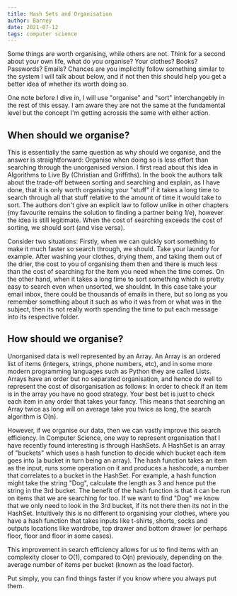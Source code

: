 ```yaml
---
title: Hash Sets and Organisation
author: Barney
date: 2021-07-12
tags: computer science
---
```


Some things are worth organising, while others are not. Think for a second about your own life, what do you organise? Your clothes? Books? Passwords? Emails? Chances are you implicitly follow something similar to the system I will talk about below, and if not then this should help you get a better idea of whether its worth doing so.

One note before I dive in, I will use "organise" and "sort" interchangebly in the rest of this essay. I am aware they are not the same at the fundamental level but the concept I'm getting acrossis the same with either action.

## When should we organise?

This is essentially the same question as why should we organise, and the answer is straightforward: Organise when doing so is less effort than searching through the unorganised version. I first read about this idea in Algorithms to Live By (Christian and Griffiths). In the book the authors talk about the trade-off between sorting and searching and explain, as I have done, that it is only worth organising your "stuff" if it takes a long time to search through all that stuff relative to the amount of time it would take to sort. The authors don't give an explicit law to follow unlike in other chapters (my favourite remains the solution to finding a partner being 1/e), however the idea is still legitimate. When the cost of searching exceeds the cost of sorting, we should sort (and vise versa).

Consider two situations: Firstly, when we can quickly sort something to make it much faster so search through, we should. Take your laundry for example. After washing your clothes, drying them, and taking them out of the drier, the cost to you of organising them then and there is much less than the cost of searching for the item you need when the time comes. On the other hand, when it takes a long time to sort something which is pretty easy to search even when unsorted, we shouldnt. In this case take your email inbox, there could be thousands of emails in there, but so long as you remember something about it such as who it was from or what was in the subject, then its not really worth spending the time to put each message into its respective folder.

## How should we organise?

Unorganised data is well represented by an Array. An Array is an ordered list of items (integers, strings, phone numbers, etc), and in some more modern programming languages such as Python they are called Lists. Arrays have an order but no separated organisation, and hence do well to represent the cost of disorganisation as follows: In order to check if an item is in the array you have no good strategy. Your best bet is just to check each item in any order that takes your fancy. This means that searching an Array twice as long will on average take you twice as long, the search algorithm is O(n).

However, if we organise our data, then we can vastly improve this search efficiency. In Computer Science, one way to represent organisation that I have recently found interesting is through HashSets. A HashSet is an array of "buckets" which uses a hash function to decide which bucket each item goes into (a bucket in turn being an array). The hash function takes an item as the input, runs some operation on it and produces a hashcode, a number that correlates to a bucket in the HashSet. For example, a hash function might take the string "Dog", calculate the length as 3 and hence put the string in the 3rd bucket. The benefit of the hash function is that it can be run on items that we are searching for too. If we want to find "Dog" we know that we only need to look in the 3rd bucket, if its not there then its not in the HashSet. Intuitively this is no different to organising your clothes, where you have a hash function that takes inputs like t-shirts, shorts, socks and outputs locations like wardrobe, top drawer and bottom drawer (or perhaps floor, floor and floor in some cases).

This improvement in search efficiency allows for us to find items with an complexity closer to O(1), compared to O(n) previously, depending on the average number of items per bucket (known as the load factor).

Put simply, you can find things faster if you know where you always put them.
